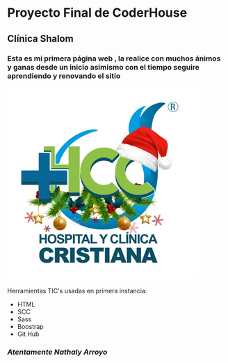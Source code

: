 # Proyecto Final de CoderHouse
## Clínica Shalom

### Esta es mi primera página web , la realice con muchos ánimos y ganas desde un inicio asimismo con el tiempo seguire aprendiendo y renovando el sitio

![Imagen de mi proyecto final](./assets/Captura%20de%20pantalla%202024-12-23%20104711.jpg)

Herramientas TIC's usadas en primera instancia: 

* HTML 
* SCC
* Sass
* Boostrap
* Git Hub

### _Atentamente Nathaly Arroyo_
